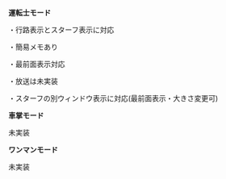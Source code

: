 **運転士モード**

・行路表示とスターフ表示に対応

・簡易メモあり

・最前面表示対応

・放送は未実装

・スターフの別ウィンドウ表示に対応(最前面表示・大きさ変更可)

**車掌モード**

未実装

**ワンマンモード**

未実装
